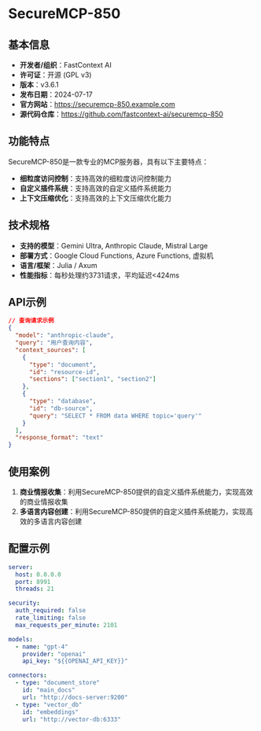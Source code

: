 # SecureMCP-850

## 基本信息

- **开发者/组织**：FastContext AI
- **许可证**：开源 (GPL v3)
- **版本**：v3.6.1
- **发布日期**：2024-07-17
- **官方网站**：https://securemcp-850.example.com
- **源代码仓库**：https://github.com/fastcontext-ai/securemcp-850

## 功能特点

SecureMCP-850是一款专业的MCP服务器，具有以下主要特点：

- **细粒度访问控制**：支持高效的细粒度访问控制能力
- **自定义插件系统**：支持高效的自定义插件系统能力
- **上下文压缩优化**：支持高效的上下文压缩优化能力


## 技术规格

- **支持的模型**：Gemini Ultra, Anthropic Claude, Mistral Large
- **部署方式**：Google Cloud Functions, Azure Functions, 虚拟机
- **语言/框架**：Julia / Axum
- **性能指标**：每秒处理约3731请求，平均延迟<424ms

## API示例

```json
// 查询请求示例
{
  "model": "anthropic-claude",
  "query": "用户查询内容",
  "context_sources": [
    {
      "type": "document",
      "id": "resource-id",
      "sections": ["section1", "section2"]
    },
    {
      "type": "database",
      "id": "db-source",
      "query": "SELECT * FROM data WHERE topic='query'"
    }
  ],
  "response_format": "text"
}
```

## 使用案例

1. **商业情报收集**：利用SecureMCP-850提供的自定义插件系统能力，实现高效的商业情报收集
2. **多语言内容创建**：利用SecureMCP-850提供的自定义插件系统能力，实现高效的多语言内容创建


## 配置示例

```yaml
server:
  host: 0.0.0.0
  port: 8991
  threads: 21

security:
  auth_required: false
  rate_limiting: false
  max_requests_per_minute: 2101

models:
  - name: "gpt-4"
    provider: "openai"
    api_key: "${{OPENAI_API_KEY}}"

connectors:
  - type: "document_store"
    id: "main_docs"
    url: "http://docs-server:9200"
  - type: "vector_db"
    id: "embeddings"
    url: "http://vector-db:6333"
```